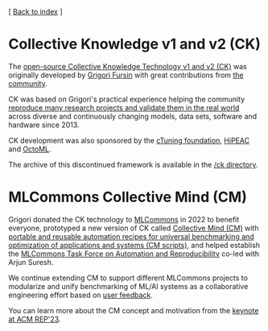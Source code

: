 ﻿[ [Back to index](README.md) ]

# Collective Knowledge v1 and v2 (CK)

The [open-source Collective Knowledge Technology v1 and v2 (CK)](https://doi.org/10.1098/rsta.2020.0211) 
was originally developed by [Grigori Fursin](https://cKnowledge.org/gfursin) 
with great contributions from [the community](../ck/CONTRIBUTING.md). 

CK was based on Grigori's practical experience helping the community [reproduce many research projects 
and validate them in the real world](https://learning.acm.org/techtalks/reproducibility)
across diverse and continuously changing models, data sets, software and hardware since 2013.

CK development was also sponsored by the [cTuning foundation](https://cTuning.org/ae), 
[HiPEAC](https://hipeac.net) and [OctoML](https://octoml.ai).

The archive of this discontinued framework is available in the [/ck directory](../ck). 

# MLCommons Collective Mind (CM)

Grigori donated the CK technology to [MLCommons](https://mlcommons.org) in 2022 to benefit everyone,
prototyped a new version of CK called [Collective Mind (CM)](https://github.com/mlcommons/ck/tree/master/cm) 
with [portable and reusable automation recipes for universal benchmarking and optimization of applications
and systems (CM scripts)](https://access.cknowledge.org/playground/?action=scripts),
and helped establish the [MLCommons Task Force on Automation and Reproducibility](taskforce.md)
co-led with Arjun Suresh.

We continue extending CM to support different MLCommons projects to modularize and unify benchmarking
of ML/AI systems as a collaborative engineering effort based on [user feedback](../CONTRIBUTING.md).

You can learn more about the CM concept and motivation from the [keynote at ACM REP'23](https://doi.org/10.5281/zenodo.8105339).

